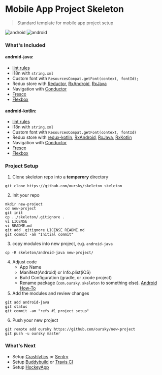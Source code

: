 # Mobile App Project Skeleton
> Standard template for mobile app project setup

![android](https://img.shields.io/badge/android-java-brightgreen.svg)
![android](https://img.shields.io/badge/android-kotlin-brightgreen.svg)

### What's Included
#### android-java:
- [lint rules](android-java/app/lint.xml)
- i18n with `string.xml`
- Custom font with `ResourcesCompat.getFont(context, fontId);`
- Redux store with [Reductor](https://github.com/Yarikx/reductor), [RxAndroid](https://github.com/ReactiveX/RxAndroid),  [RxJava](https://github.com/ReactiveX/RxJava)
- Navigation with [Conductor](https://github.com/bluelinelabs/Conductor)
- [Fresco](https://github.com/facebook/fresco)
- [Flexbox](https://github.com/google/flexbox-layout)
 
#### android-kotlin:
- [lint rules](android-kotlin/app/lint.xml)
- i18n with `string.xml`
- Custom font with `ResourcesCompat.getFont(context, fontId)`
- Redux store with [redux-kotlin](https://github.com/pardom/redux-kotlin), [RxAndroid](https://github.com/ReactiveX/RxAndroid),  [RxJava](https://github.com/ReactiveX/RxJava), [RxKotlin](https://github.com/ReactiveX/RxKotlin)
- Navigation with [Conductor](https://github.com/bluelinelabs/Conductor)
- [Fresco](https://github.com/facebook/fresco)
- [Flexbox](https://github.com/google/flexbox-layout)
 
### Project Setup
1. Clone skeleton repo into a **temperory** directory
```
git clone https://github.com/oursky/skeleton skeleton
```
2. Init your repo
```
mkdir new-project
cd new-project
git init
cp ../skeleton/.gitignore .
vi LICENSE
vi README.md
git add .gitignore LICENSE README.md
git commit -am "Initial commit"
```
3. copy modules into new project, e.g. `android-java`
```
cp -R skeleton/android-java new-project/
```
4. Adjust code
   - App Name
   - Manifest(Android) or Info.plist(iOS)
   - Build Configuration (gradle, or xcode project)
   - Rename package (`com.oursky.skeleton` to something else).  [Android How-To](https://stackoverflow.com/questions/16804093/android-studio-rename-package)
5. Add the modules and review changes
```
git add android-java
git status
git commit -am "refs #1 project setup"
```
6. Push your new project 
```
git remote add oursky https://github.com/oursky/new-project
git push -u oursky master
```

### What's Next
- Setup [Crashlytics](https://fabric.io/kits/android/crashlytics) or [Sentry](https://sentry.io/welcome/)
- Setup [Buddybuild](https://www.buddybuild.com/) or [Travis CI](https://travis-ci.org/)
- Setup [HockeyApp](https://www.hockeyapp.net/)

